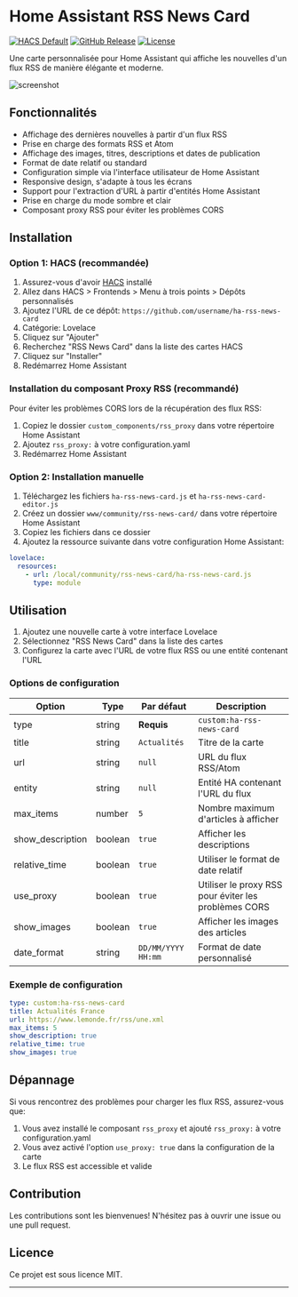 # Home Assistant RSS News Card

[![HACS Default][hacs-shield]][hacs]
[![GitHub Release][releases-shield]][releases]
[![License][license-shield]][license]

Une carte personnalisée pour Home Assistant qui affiche les nouvelles d'un flux RSS de manière élégante et moderne.

![screenshot](https://raw.githubusercontent.com/username/ha-rss-news-card/main/screenshot.png)

## Fonctionnalités

- Affichage des dernières nouvelles à partir d'un flux RSS
- Prise en charge des formats RSS et Atom
- Affichage des images, titres, descriptions et dates de publication
- Format de date relatif ou standard
- Configuration simple via l'interface utilisateur de Home Assistant
- Responsive design, s'adapte à tous les écrans
- Support pour l'extraction d'URL à partir d'entités Home Assistant
- Prise en charge du mode sombre et clair
- Composant proxy RSS pour éviter les problèmes CORS

## Installation

### Option 1: HACS (recommandée)

1. Assurez-vous d'avoir [HACS](https://hacs.xyz/) installé
2. Allez dans HACS > Frontends > Menu à trois points > Dépôts personnalisés
3. Ajoutez l'URL de ce dépôt: `https://github.com/username/ha-rss-news-card`
4. Catégorie: Lovelace
5. Cliquez sur "Ajouter"
6. Recherchez "RSS News Card" dans la liste des cartes HACS
7. Cliquez sur "Installer"
8. Redémarrez Home Assistant

### Installation du composant Proxy RSS (recommandé)

Pour éviter les problèmes CORS lors de la récupération des flux RSS:

1. Copiez le dossier `custom_components/rss_proxy` dans votre répertoire Home Assistant
2. Ajoutez `rss_proxy:` à votre configuration.yaml
3. Redémarrez Home Assistant

### Option 2: Installation manuelle

1. Téléchargez les fichiers `ha-rss-news-card.js` et `ha-rss-news-card-editor.js`
2. Créez un dossier `www/community/rss-news-card/` dans votre répertoire Home Assistant
3. Copiez les fichiers dans ce dossier
4. Ajoutez la ressource suivante dans votre configuration Home Assistant:

```yaml
lovelace:
  resources:
    - url: /local/community/rss-news-card/ha-rss-news-card.js
      type: module
```

## Utilisation

1. Ajoutez une nouvelle carte à votre interface Lovelace
2. Sélectionnez "RSS News Card" dans la liste des cartes
3. Configurez la carte avec l'URL de votre flux RSS ou une entité contenant l'URL

### Options de configuration

| Option | Type | Par défaut | Description |
|--------|------|------------|-------------|
| type | string | **Requis** | `custom:ha-rss-news-card` |
| title | string | `Actualités` | Titre de la carte |
| url | string | `null` | URL du flux RSS/Atom |
| entity | string | `null` | Entité HA contenant l'URL du flux |
| max_items | number | `5` | Nombre maximum d'articles à afficher |
| show_description | boolean | `true` | Afficher les descriptions |
| relative_time | boolean | `true` | Utiliser le format de date relatif |
| use_proxy | boolean | `true` | Utiliser le proxy RSS pour éviter les problèmes CORS |
| show_images | boolean | `true` | Afficher les images des articles |
| date_format | string | `DD/MM/YYYY HH:mm` | Format de date personnalisé |

### Exemple de configuration

```yaml
type: custom:ha-rss-news-card
title: Actualités France
url: https://www.lemonde.fr/rss/une.xml
max_items: 5
show_description: true
relative_time: true
show_images: true
```

## Dépannage

Si vous rencontrez des problèmes pour charger les flux RSS, assurez-vous que:

1. Vous avez installé le composant `rss_proxy` et ajouté `rss_proxy:` à votre configuration.yaml
2. Vous avez activé l'option `use_proxy: true` dans la configuration de la carte
3. Le flux RSS est accessible et valide

## Contribution

Les contributions sont les bienvenues! N'hésitez pas à ouvrir une issue ou une pull request.

## Licence

Ce projet est sous licence MIT.

---

[hacs-shield]: https://img.shields.io/badge/HACS-Default-orange.svg
[hacs]: https://github.com/hacs/integration
[releases-shield]: https://img.shields.io/github/release/username/ha-rss-news-card.svg
[releases]: https://github.com/username/ha-rss-news-card/releases
[license-shield]: https://img.shields.io/github/license/username/ha-rss-news-card.svg
[license]: https://github.com/username/ha-rss-news-card/blob/main/LICENSE
